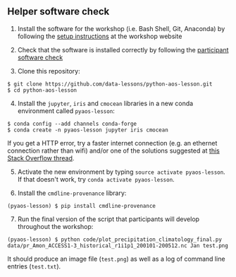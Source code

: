 ## Helper software check

1. Install the software for the workshop (i.e. Bash Shell, Git, Anaconda) by following the [setup instructions](https://damienirving.github.io/2018-08-15-whoi/#setup) at the workshop website

2. Check that the software is installed correctly by following the [participant software check](https://github.com/data-lessons/python-aos-lesson/blob/gh-pages/participant_software_check.md)

3. Clone this repository:

```
$ git clone https://github.com/data-lessons/python-aos-lesson.git
$ cd python-aos-lesson
```

4. Install the `jupyter`, `iris` and `cmocean` libraries in a new conda environment called `pyaos-lesson`:

```
$ conda config --add channels conda-forge
$ conda create -n pyaos-lesson jupyter iris cmocean
```
If you get a HTTP error, 
try a faster internet connection (e.g. an ethernet connection rather than wifi)
and/or one of the solutions suggested at [this Stack Overflow thread](https://stackoverflow.com/questions/42563757/conda-update-condahttperror-http-none). 

5. Activate the new environment by typing `source activate pyaos-lesson`. If that doesn't work, try `conda activate pyaos-lesson`.

6. Install the `cmdline-provenance` library: 

```
(pyaos-lesson) $ pip install cmdline-provenance
```

7. Run the final version of the script that participants will develop throughout the workshop:

```
(pyaos-lesson) $ python code/plot_precipitation_climatology_final.py data/pr_Amon_ACCESS1-3_historical_r1i1p1_200101-200512.nc Jan test.png
```

It should produce an image file (`test.png`) as well as a log of command line entries (`test.txt`).
